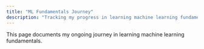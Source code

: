 ```yaml
---
title: "ML Fundamentals Journey"
description: "Tracking my progress in learning machine learning fundamentals"
---
```


This page documents my ongoing journey in learning machine learning fundamentals.
